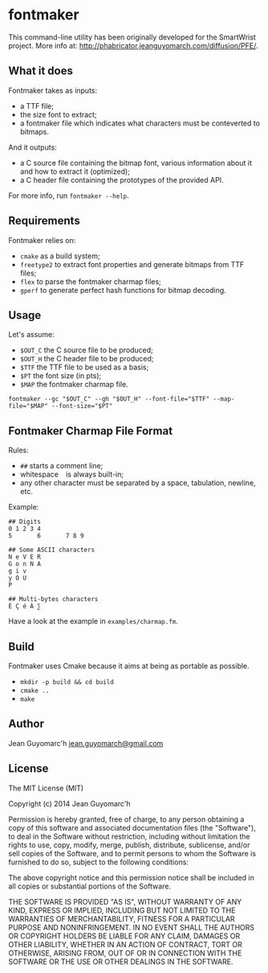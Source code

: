 fontmaker
=========

This command-line utility has been originally developed for the SmartWrist project. More info at: http://phabricator.jeanguyomarch.com/diffusion/PFE/.

What it does
------------

Fontmaker takes as inputs:
- a TTF file;
- the size font to extract;
- a fontmaker file which indicates what characters must be conteverted to bitmaps.

And it outputs:
- a C source file containing the bitmap font, various information about it and how to extract it (optimized);
- a C header file containing the prototypes of the provided API.

For more info, run `fontmaker --help`.

Requirements
------------

Fontmaker relies on:
- `cmake` as a build system;
- `freetype2` to extract font properties and generate bitmaps from TTF files;
- `flex` to parse the fontmaker charmap files;
- `gperf` to generate perfect hash functions for bitmap decoding.


Usage
-----

Let's assume:
- `$OUT_C` the C source file to be produced;
- `$OUT_H` the C header file to be produced;
- `$TTF` the TTF file to be used as a basis;
- `$PT` the font size (in pts);
- `$MAP` the fontmaker charmap file.

```
fontmaker --gc "$OUT_C" --gh "$OUT_H" --font-file="$TTF" --map-file="$MAP" --font-size="$PT"
```


Fontmaker Charmap File Format
-----------------------------

Rules:
- `##` starts a comment line;
- whitespace ` ` is always built-in;
- any other character must be separated by a space, tabulation, newline, etc.

Example:
```
## Digits
0 1 2 3 4
5       6       7 8 9

## Some ASCII characters
N e V E R
G o n N A
g i v
y O U
P

## Multi-bytes characters
É Ç é À ∑
```

Have a look at the example in `examples/charmap.fm`.


Build
-----

Fontmaker uses Cmake because it aims at being as portable as possible.

- `mkdir -p build && cd build`
- `cmake ..`
- `make`


Author
------

Jean Guyomarc'h <jean.guyomarch@gmail.com>


License
-------

The MIT License (MIT)

Copyright (c) 2014 Jean Guyomarc'h

Permission is hereby granted, free of charge, to any person obtaining a copy of this software and associated documentation files (the "Software"), to deal in the Software without restriction, including without limitation the rights to use, copy, modify, merge, publish, distribute, sublicense, and/or sell copies of the Software, and to permit persons to whom the Software is furnished to do so, subject to the following conditions:

The above copyright notice and this permission notice shall be included in all copies or substantial portions of the Software.

THE SOFTWARE IS PROVIDED "AS IS", WITHOUT WARRANTY OF ANY KIND, EXPRESS OR IMPLIED, INCLUDING BUT NOT LIMITED TO THE WARRANTIES OF MERCHANTABILITY, FITNESS FOR A PARTICULAR PURPOSE AND NONINFRINGEMENT. IN NO EVENT SHALL THE AUTHORS OR COPYRIGHT HOLDERS BE LIABLE FOR ANY CLAIM, DAMAGES OR OTHER LIABILITY, WHETHER IN AN ACTION OF CONTRACT, TORT OR OTHERWISE, ARISING FROM, OUT OF OR IN CONNECTION WITH THE SOFTWARE OR THE USE OR OTHER DEALINGS IN THE SOFTWARE.


